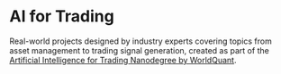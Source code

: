 # AI for Trading

Real-world projects designed by industry experts covering topics from asset management to trading signal generation, created as part of the [Artificial Intelligence for Trading Nanodegree by WorldQuant](https://www.udacity.com/course/ai-for-trading--nd880).
